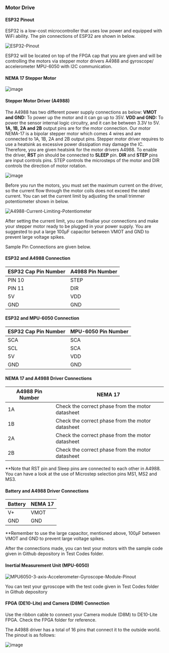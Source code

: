 ### Motor Drive

#### ESP32 Pinout

ESP32 is a low-cost microcontroller that uses low power and equipped with WiFi ability. The pin connections of ESP32 are shown in below. 

![ESP32-Pinout](https://github.com/hakanmerdan/EEEBalanceBug/assets/85967283/17a501bc-b486-40cf-b4f4-56b1d6ca5614)

ESP32 will be located on top of the FPGA cap that you are given and will be controlling the motors via stepper motor drivers A4988 and gyroscope/ accelerometer MPU-6050 with I2C communication.

#### NEMA 17 Stepper Motor

![image](https://github.com/hakanmerdan/EEEBalanceBug/assets/85967283/7e7d9788-e3dc-4e75-84a9-cef0bf36b96a)


#### Stepper Motor Driver (A4988)

The A4988 has two different power supply connections as below:
**VMOT and GND:** To power up the motor and it can go up to 35V.
**VDD and GND:** To power the sensor internal logic circuitry, and it can be between 3.3V to 5V.
**1A, 1B, 2A and 2B** output pins are for the motor connection. Our motor NEMA-17 is a bipolar stepper motor which comes 4 wires and are connected to 1A, 1B, 2A and 2B output pins.
Stepper motor driver requires to use a heatsink as excessive power dissipation may damage the IC. Therefore, you are given heatsink for the motor drivers A4988.
To enable the driver, **RST** pin should be connected to **SLEEP** pin.
**DIR** and **STEP** pins are input controls pins. STEP controls the microsteps of the motor and DIR controls the direction of motor rotation.


![image](https://github.com/hakanmerdan/EEEBalanceBug/assets/85967283/6d8ec04e-bafa-46b3-aae7-457e1552c2d2)

Before you run the motors, you must set the maximum current on the driver, so the current flow through the motor coils does not exceed the rated current.
You can set the current limit by adjusting the small trimmer potentiometer shown in below. 


![A4988-Current-Limiting-Potentiometer](https://github.com/hakanmerdan/EEEBalanceBug/assets/85967283/cc500b2e-9e38-44dd-be0b-cef6de5d2ef9)

After setting the current limit, you can finalise your connections and make your stepper motor ready to be plugged in your power supply. You are suggested to put a large 100μF capacitor between VMOT and GND to prevent large voltage spikes.

Sample Pin Connections are given below.

#### ESP32 and A4988 Connection

| ESP32 Cap Pin Number  | A4988	Pin Number | 
| ------------- | ------------- |
| PIN 10 | STEP  | 
| PIN 11 | DIR  | 
| 5V  | VDD| 
| GND| GND  |

#### ESP32 and MPU-6050 Connection

| ESP32 Cap Pin Number  | MPU-6050 Pin Number | 
| ------------- | ------------- |
| SCA | SCA  | 
| SCL | SCA  | 
| 5V  | VDD| 
| GND| GND  |

#### NEMA 17 and A4988 Driver Connections 

| A4988 Pin Number  | NEMA 17 | 
| ------------- | ------------- |
| 1A | Check the correct phase from the motor datasheet | 
| 1B | Check the correct phase from the motor datasheet | 
| 2A  | Check the correct phase from the motor datasheet| 
| 2B| Check the correct phase from the motor datasheet  |

**Note that RST pin and Sleep pins are connected to each other in A4988.
You can have a look at the use of Microstep selection pins MS1, MS2 and MS3.

#### Battery and A4988 Driver Connections

| Battery  | NEMA 17 | 
| ------------- | ------------- |
| V+ | VMOT | 
| GND | GND | 

**Remember to use the large capacitor, mentioned above, 100μF between VMOT and GND to prevent large voltage spikes.

After the connections made, you can test your motors with the sample code given in Github depository in Test Codes folder.

#### Inertial Measurement Unit (MPU-6050)


![MPU6050-3-axis-Accelerometer-Gyroscope-Module-Pinout](https://github.com/hakanmerdan/EEEBalanceBug/assets/85967283/d9d95a46-4402-45a8-b94b-53d8cc3b72aa)

You can test your gyroscope with the test code given in Test Codes folder in Github depository

#### FPGA (DE10-Lite) and Camera (D8M) Connection

Use the ribbon cable to connect your Camera module (D8M) to DE10-Lite FPGA. Check the FPGA folder for reference.

The A4988 driver has a total of 16 pins that connect it to the outside world. The pinout is as follows:

![image](https://github.com/hakanmerdan/EEESegway/assets/85967283/0e95142c-ce6a-4958-b5af-35e0e32a3478)


